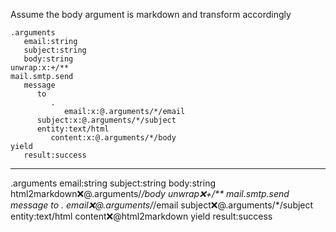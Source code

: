 Assume the body argument is markdown and transform accordingly

```hyperlambda
.arguments
   email:string
   subject:string
   body:string
unwrap:x:+/**
mail.smtp.send
   message
      to
         .
            email:x:@.arguments/*/email
      subject:x:@.arguments/*/subject
      entity:text/html
         content:x:@.arguments/*/body
yield
   result:success
``` 
---
.arguments
   email:string
   subject:string
   body:string
html2markdown:x:@.arguments/*/body
unwrap:x:+/**
mail.smtp.send
   message
      to
         .
            email:x:@.arguments/*/email
      subject:x:@.arguments/*/subject
      entity:text/html
         content:x:@html2markdown
yield
   result:success
